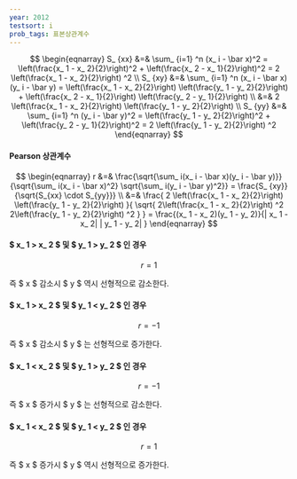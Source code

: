```yaml
---
year: 2012
testsort: i
prob_tags: 표본상관계수
---
```

<div>

$$ \begin{eqnarray}
S_ {xx} &=& \sum_ {i=1} ^n  (x_ i - \bar x)^2 = \left(\frac{x_ 1 - x_ 2}{2}\right)^2 + \left(\frac{x_ 2 - x_ 1}{2}\right)^2 = 2 \left(\frac{x_ 1 - x_ 2}{2}\right) ^2 \\
S_ {xy} &=& \sum_ {i=1} ^n  (x_ i - \bar x)(y_ i - \bar y) = \left(\frac{x_ 1 - x_ 2}{2}\right) \left(\frac{y_ 1 - y_ 2}{2}\right) + \left(\frac{x_ 2 - x_ 1}{2}\right) \left(\frac{y_ 2 - y_ 1}{2}\right) \\
&=& 2 \left(\frac{x_ 1 - x_ 2}{2}\right) \left(\frac{y_ 1 - y_ 2}{2}\right) \\
S_ {yy} &=& \sum_ {i=1} ^n  (y_ i - \bar y)^2 = \left(\frac{y_ 1 - y_ 2}{2}\right)^2 + \left(\frac{y_ 2 - y_ 1}{2}\right)^2 = 2 \left(\frac{y_ 1 - y_ 2}{2}\right) ^2
\end{eqnarray} $$

#### Pearson 상관계수 ####

$$ \begin{eqnarray}
r &=& \frac{\sqrt{\sum_ i(x_ i - \bar x)(y_ i - \bar y)}}{\sqrt{\sum_ i(x_ i - \bar x)^2} \sqrt{\sum_ i(y_ i - \bar y)^2}} = \frac{S_ {xy}}{\sqrt{S_{xx} \cdot S_{yy}}} \\
&=& \frac{ 2 \left(\frac{x_ 1 - x_ 2}{2}\right) \left(\frac{y_ 1 - y_ 2}{2}\right) }{ \sqrt{ 2\left(\frac{x_ 1 - x_ 2}{2}\right) ^2 2\left(\frac{y_ 1 - y_ 2}{2}\right) ^2 } } = \frac{(x_ 1 - x_ 2)(y_ 1 - y_ 2)}{|
x_ 1 - x_ 2|
|
y_ 1 - y_ 2|
}
\end{eqnarray} $$

#### $ x_ 1 > x_ 2 $ 및 $ y_ 1 > y_ 2 $ 인 경우 ####

$$ r = 1 $$

즉 $ x $ 감소시 $ y $ 역시 선형적으로 감소한다.

#### $ x_ 1 > x_ 2 $ 및 $ y_ 1 < y_ 2 $ 인 경우 ####

$$ r = - 1 $$

즉 $ x $ 감소시 $ y $ 는 선형적으로 증가한다.

#### $ x_ 1 < x_ 2 $ 및 $ y_ 1 > y_ 2 $ 인 경우 ####

$$ r = - 1 $$

즉 $ x $ 증가시 $ y $ 는 선형적으로 감소한다.

#### $ x_ 1 < x_ 2 $ 및 $ y_ 1 < y_ 2 $ 인 경우 ####

$$ r = 1 $$

즉 $ x $ 증가시 $ y $ 역시 선형적으로 증가한다.

</div>